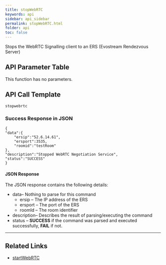 ```yaml
---
title: stopWebRTC
keywords: api
sidebar: api_sidebar
permalink: stopWebRTC.html
folder: api
toc: false
---
```


Stops the WebRTC Signalling client to an ERS (Evostream Rendezvous Server)



## API Parameter Table

This function has no parameters.



## API Call Template

``` 
stopwebrtc
```



### Success Response in JSON

``` 
{
"data":{
    "ersip":"52.6.14.61",
    "ersport":3535,
    "roomid":"testRoom"
},
"description":"Stopped WebRTC Negotiation Service",
"status":"SUCCESS"
}
```



#### JSON Response

The JSON response contains the following details:

- data– Nothing to parse for this command
  - ersip – The IP address of the ERS
  - ersport – The port of the ERS
  - roomId – The room identifier
- description– Describes the result of parsing/executing the command
- status – **SUCCESS** if the command was parsed and executed successfully, **FAIL** if not.

------

## **Related Links**

-  [startWebRTC](api/startWebRTC.html)